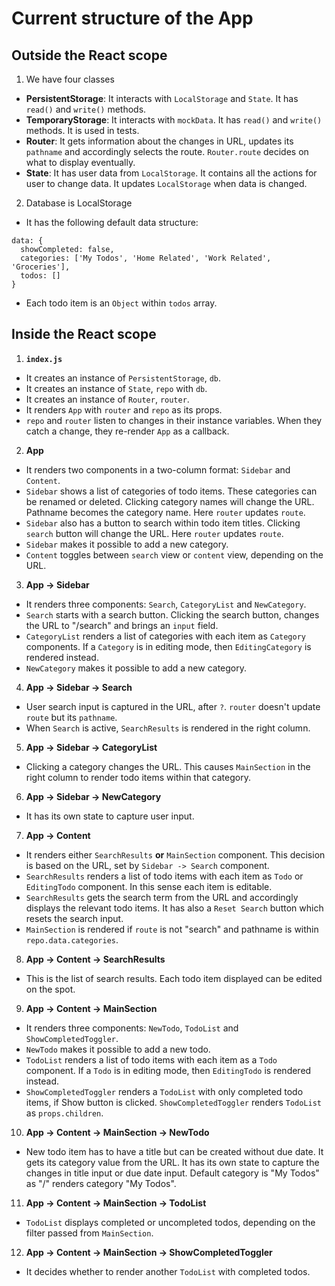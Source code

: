 # Current structure of the App

## Outside the React scope  

1. We have four classes  

  - **PersistentStorage**: It interacts with `LocalStorage` and `State`. It has `read()` and `write()` methods.   
  - **TemporaryStorage**: It interacts with `mockData`. It has `read()` and `write()` methods. It is used in tests.
  - **Router**: It gets information about the changes in URL, updates its `pathname` and accordingly selects the route. `Router.route` decides on what to display eventually.
  - **State**: It has user data from `LocalStorage`. It contains all the actions for user to change data. It updates `LocalStorage` when data is changed.  

2. Database is LocalStorage

  - It has the following default data structure:

  ```
  data: {
    showCompleted: false,
    categories: ['My Todos', 'Home Related', 'Work Related', 'Groceries'],
    todos: [] 
  }
  ```
  - Each todo item is an `Object` within `todos` array.

## Inside the React scope

1. **`index.js`** 

  - It creates an instance of `PersistentStorage`, `db`.
  - It creates an instance of `State`, `repo` with `db`.
  - It creates an instance of `Router`, `router`. 
  - It renders `App` with `router` and `repo` as its props. 
  - `repo` and `router` listen to changes in their instance variables. When they catch a change, they re-render `App` as a callback. 

2. **App**

  - It renders two components in a two-column format: `Sidebar` and `Content`. 
  - `Sidebar` shows a list of categories of todo items. These categories can be renamed or deleted. Clicking category names will change the URL. Pathname becomes the category name. Here `router` updates `route`.   
  - `Sidebar` also has a button to search within todo item titles. Clicking `search` button will change the URL. Here `router` updates `route`. 
  - `Sidebar` makes it possible to add a new category.  
  - `Content` toggles between `search` view or `content` view, depending on the URL. 

3. **App -> Sidebar**

  - It renders three components: `Search`, `CategoryList` and `NewCategory`.  
  - `Search` starts with a search button. Clicking the search button, changes the URL to "/search" and brings an `input` field.  
  - `CategoryList` renders a list of categories with each item as `Category` components. If a `Category` is in editing mode, then `EditingCategory` is rendered instead.  
  - `NewCategory` makes it possible to add a new category. 

4. **App -> Sidebar -> Search**

  - User search input is captured in the URL, after `?`. `router` doesn't update `route` but its `pathname`.
  - When `Search` is active, `SearchResults` is rendered in the right column.  

5. **App -> Sidebar -> CategoryList**

  - Clicking a category changes the URL. This causes `MainSection` in the right column to render todo items within that category. 

6. **App -> Sidebar -> NewCategory**  

  - It has its own state to capture user input. 

7. **App -> Content**

  - It renders either `SearchResults` **or** `MainSection` component. This decision is based on the URL, set by `Sidebar -> Search` component. 
  - `SearchResults` renders a list of todo items with each item as `Todo` or `EditingTodo` component. In this sense each item is editable. 
  - `SearchResults` gets the search term from the URL and accordingly displays the relevant todo items. It has also a `Reset Search` button which resets the search input. 
  - `MainSection` is rendered if `route` is not "search" and pathname is within `repo.data.categories`.  

8. **App -> Content -> SearchResults**

  - This is the list of search results. Each todo item displayed can be edited on the spot. 

9. **App -> Content -> MainSection**

  - It renders three components: `NewTodo`, `TodoList` and `ShowCompletedToggler`.
  - `NewTodo` makes it possible to add a new todo.  
  - `TodoList` renders a list of todo items with each item as a `Todo` component. If a `Todo` is in editing mode, then `EditingTodo` is rendered instead. 
  - `ShowCompletedToggler` renders a `TodoList` with only completed todo items, if Show button is clicked. `ShowCompletedToggler` renders `TodoList` as `props.children`. 

10. **App -> Content -> MainSection -> NewTodo**

  - New todo item has to have a title but can be created without due date. It gets its category value from the URL. It has its own state to capture the changes in title input or due date input. Default category is "My Todos" as "/" renders category "My Todos".  

11. **App -> Content -> MainSection -> TodoList**

  - `TodoList` displays completed or uncompleted todos, depending on the filter passed from `MainSection`. 

12. **App -> Content -> MainSection -> ShowCompletedToggler**

  - It decides whether to render another `TodoList` with completed todos. 